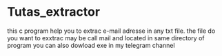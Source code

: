 # Tutas_extractor
this c program help you to extrac e-mail adresse in any txt file. the file do you want to exxtrac may be call mail and located in same directory of program you can also dowload exe in my telegram channel 
